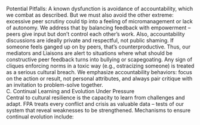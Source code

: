 Potential Pitfalls: A known dysfunction is avoidance of accountability, which we combat as described. But we must also avoid the other extreme: excessive peer scrutiny could tip into a feeling of micromanagement or lack of autonomy. We address that by balancing feedback with empowerment – peers give input but don’t control each other’s work. Also, accountability discussions are ideally private and respectful, not public shaming. If someone feels ganged up on by peers, that’s counterproductive. Thus, our mediators and Liaisons are alert to situations where what should be constructive peer feedback turns into bullying or scapegoating. Any sign of cliques enforcing norms in a toxic way (e.g., ostracizing someone) is treated as a serious cultural breach. We emphasize accountability behaviors: focus on the action or result, not personal attributes, and always pair critique with an invitation to problem-solve together.  
C. Continual Learning and Evolution Under Pressure  
Central to cultural resilience is the capacity to learn from challenges and adapt. FPA treats every conflict and crisis as valuable data – tests of our system that reveal weaknesses to be strengthened. Mechanisms to ensure continual evolution include: